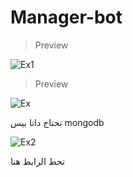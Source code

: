 # Manager-bot

 > Preview
 
![Ex1](https://user-images.githubusercontent.com/73163422/167236713-c080ba51-658a-4bb6-b073-bb461d10071e.png)

 > Preview
 
![Ex](https://user-images.githubusercontent.com/73163422/167236734-6e5a8923-e313-4418-9bce-4bf46366933d.png)



تحتاج داتا بيس mongodb


![Ex2](https://user-images.githubusercontent.com/73163422/167236757-ef684325-d28f-40d4-985c-f4a4787ab9bd.png)


تحط الرابط هنا

